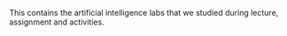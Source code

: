 This contains the artificial intelligence  labs that we studied during lecture, assignment and activities.
